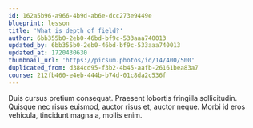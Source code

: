 ```yaml
---
id: 162a5b96-a966-4b9d-ab6e-dcc273e9449e
blueprint: lesson
title: 'What is depth of field?'
author: 6bb355b0-2eb0-46bd-bf9c-533aaa740013
updated_by: 6bb355b0-2eb0-46bd-bf9c-533aaa740013
updated_at: 1720430630
thumbnail_url: 'https://picsum.photos/id/14/400/500'
duplicated_from: d384cd95-f3b2-4b45-aafb-26161bea83a7
course: 212fb460-e4eb-444b-b74d-01c8da2c536f
---
```

Duis cursus pretium consequat. Praesent lobortis fringilla sollicitudin. Quisque nec risus euismod, auctor risus et, auctor neque. Morbi id eros vehicula, tincidunt magna a, mollis enim.